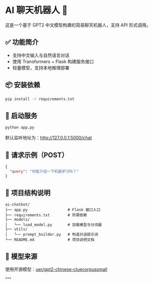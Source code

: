 # AI 聊天机器人 🤖

这是一个基于 GPT2 中文模型构建的简易聊天机器人，支持 API 形式调用。

## ✅ 功能简介
- 支持中文输入与自然语言对话
- 使用 Transformers + Flask 构建服务接口
- 轻量模型，支持本地推理部署

## 📦 安装依赖
```bash
pip install -r requirements.txt
```

## 🚀 启动服务
```bash
python app.py
```
默认监听地址为：http://127.0.0.1:5000/chat

## 📡 请求示例（POST）
```json
{
  "query": "你能介绍一下机器学习吗？"
}
```

## 📁 项目结构说明
```
ai-chatbot/
├── app.py                  # Flask 接口入口
├── requirements.txt        # 所需依赖
├── models/
│   └── load_model.py       # 加载模型与分词器
├── utils/
│   └── prompt_builder.py   # 构造对话提示词
└── README.md               # 项目说明文档
```

## 🔗 模型来源
使用开源模型：[uer/gpt2-chinese-cluecorpussmall](https://huggingface.co/uer/gpt2-chinese-cluecorpussmall)

"""
